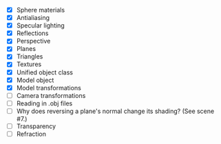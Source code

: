 - [x] Sphere materials
- [x] Antialiasing
- [x] Specular lighting
- [x] Reflections
- [x] Perspective
- [x] Planes
- [x] Triangles
- [x] Textures
- [x] Unified object class
- [x] Model object
- [x] Model transformations
- [ ] Camera transformations
- [ ] Reading in .obj files
- [ ] Why does reversing a plane's normal change its shading? (See scene #7.)
- [ ] Transparency
- [ ] Refraction
